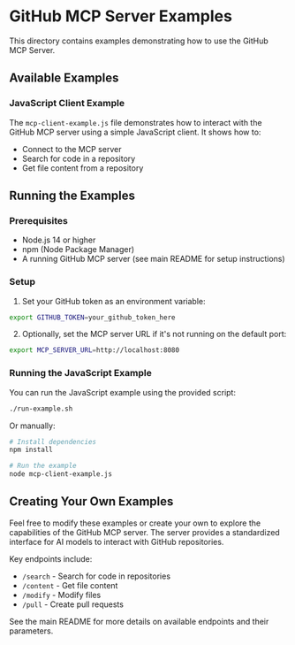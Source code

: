 # GitHub MCP Server Examples

This directory contains examples demonstrating how to use the GitHub MCP Server.

## Available Examples

### JavaScript Client Example

The `mcp-client-example.js` file demonstrates how to interact with the GitHub MCP server using a simple JavaScript client. It shows how to:

- Connect to the MCP server
- Search for code in a repository
- Get file content from a repository

## Running the Examples

### Prerequisites

- Node.js 14 or higher
- npm (Node Package Manager)
- A running GitHub MCP server (see main README for setup instructions)

### Setup

1. Set your GitHub token as an environment variable:

```bash
export GITHUB_TOKEN=your_github_token_here
```

2. Optionally, set the MCP server URL if it's not running on the default port:

```bash
export MCP_SERVER_URL=http://localhost:8080
```

### Running the JavaScript Example

You can run the JavaScript example using the provided script:

```bash
./run-example.sh
```

Or manually:

```bash
# Install dependencies
npm install

# Run the example
node mcp-client-example.js
```

## Creating Your Own Examples

Feel free to modify these examples or create your own to explore the capabilities of the GitHub MCP server. The server provides a standardized interface for AI models to interact with GitHub repositories.

Key endpoints include:

- `/search` - Search for code in repositories
- `/content` - Get file content
- `/modify` - Modify files
- `/pull` - Create pull requests

See the main README for more details on available endpoints and their parameters.